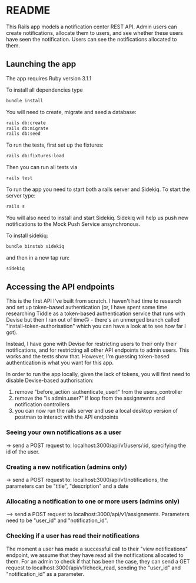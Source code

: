 # README

This Rails app models a notification center REST API. Admin users can create notifications, allocate them to users, and see whether these users have seen the notification. Users can see the notifications allocated to them.

## Launching the app 

The app requires Ruby version 3.1.1

To install all dependencies type

```bash
bundle install 
```

You will need to create, migrate and seed a database:

```bash
rails db:create
rails db:migrate
rails db:seed
```

To run the tests, first set up the fixtures:

```bash
rails db:fixtures:load
```

Then you can run all tests via

```bash
rails test
```
To run the app you need to start both a rails server and Sidekiq. To start the server type: 

```bash
rails s
```

You will also need to install and start Sidekiq. Sidekiq will help us push new notifications to the Mock Push Service ansynchronous. 

To install sidekiq:

```bash
bundle binstub sidekiq
```

and then in a new tap run:

```bash
sidekiq
```

## Accessing the API endpoints

This is the first API I've built from scratch. I haven't had time to research and set up token-based authentication (or, I have spent some time researching Tiddle as a token-based authentication service that runs with Devise but then I ran out of time🙃 - there's an unmerged branch called "install-token-authorisation" which you can have a look at to see how far I got). 

Instead, I have gone with Devise for restricting users to their only their notifications, and for restricting all other API endpoints to admin users. This works and the tests show that. However, I'm guessing token-based authentication is what you want for this app.  

In order to run the app locally, given the lack of tokens, you will first need to disable Devise-based authorisation:
1) remove "before_action :authenticate_user!" from the users_controller
2) remove the "is admin.user?" if loop from the assignments and notification controllers
3) you can now run the rails server and use a local desktop version of postman to interact with the API endpoints

### Seeing your own notifications as a user

-> send a POST request to: localhost:3000/api/v1/users/:id, specifying the id of the user. 

### Creating a new notification (admins only)

-> send a POST request to: localhost:3000/api/v1/notifications, the parameters can be "title", "description" and a date

### Allocating a notification to one or more users (admins only)

--> send a POST request to localhost:3000/api/v1/assignments. Parameters need to be "user_id" and "notification_id". 

### Checking if a user has read their notifications
The moment a user has made a successful call to their "view notifications" endpoint, we assume that they have read all the notifications allocated to them. For an admin to check if that has been the case, they can send a GET request to localhost:3000/api/v1/check_read, sending the "user_id" and "notification_id" as a parameter.





